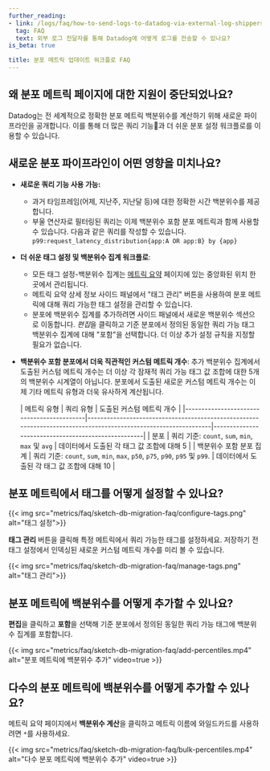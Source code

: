 ```yaml
---
further_reading:
- link: /logs/faq/how-to-send-logs-to-datadog-via-external-log-shippers/
  tag: FAQ
  text: 외부 로그 전달자를 통해 Datadog에 어떻게 로그를 전송할 수 있나요?
is_beta: true

title: 분포 메트릭 업데이트 워크플로 FAQ
---
```


## 왜 분포 메트릭 페이지에 대한 지원이 중단되었나요?

Datadog는 전 세계적으로 정확한 분포 메트릭 백분위수를 계산하기 위해 새로운 파이프라인을 공개합니다. 이를 통해 더 많은 쿼리 기능과 더 쉬운 분포 설정 워크플로를 이용할 수 있습니다.

## 새로운 분포 파이프라인이 어떤 영향을 미치나요?

- **새로운 쿼리 기능 사용 가능:**
  - 과거 타임프레임(어제, 지난주, 지난달 등)에 대한 정확한 시간 백분위수를 제공합니다.
  - 부울 연산자로 필터링된 쿼리는 이제 백분위수 포함 분포 메트릭과 함께 사용할 수 있습니다. 다음과 같은 쿼리를 작성할 수 있습니다. `p99:request_latency_distribution{app:A OR app:B} by {app}`
- **더 쉬운 태그 설정 및 백분위수 집계 워크플로**:
  - 모든 태그 설정-백분위수 집계는 [메트릭 요약][1] 페이지에 있는 중앙화된 위치 한 곳에서 관리됩니다.
  - 메트릭 요약 상세 정보 사이드 패널에서 "태그 관리" 버튼을 사용하여 분포 메트릭에 대해 쿼리 가능한 태그 설정을 관리할 수 있습니다.
  - 분포에 백분위수 집계를 추가하려면 사이드 패널에서 새로운 백분위수 섹션으로 이동합니다. *편집*을 클릭하고 기준 분포에서 정의된 동일한 쿼리 가능 태그 백분위수 집계에 대해 "포함"을 선택합니다. 더 이상 추가 설정 규칙을 지정할 필요가 없습니다.
- **백분위수 포함 분포에서 더욱 직관적인 커스텀 메트릭 개수**:
  추가 백분위수 집계에서 도출된 커스텀 메트릭 개수는 더 이상 각 잠재적 쿼리 가능 태그 값 조합에 대한 5개의 백분위수 시계열이 아닙니다. 분포에서 도출된 새로운 커스텀 메트릭 개수는 이제 기타 메트릭 유형과 더욱 유사하게 계산됩니다.

  | 메트릭 유형                               | 쿼리 유형                                                                                                     | 도출된 커스텀 메트릭 개수              |
|-------------------------------------------|----------------------------------------------------------------------------------------------------------------|----------------------------------------------------|
| 분포                              | 쿼리 기준: `count`, `sum`, `min`, `max` 및 `avg`                                                          |  데이터에서 도출된 각 태그 값 조합에 대해 5  |
| 백분위수 포함 분포 집계 | 쿼리 기준: `count`, `sum`, `min`, `max`, `p50`,  `p75`,  `p90`, `p95` 및 `p99`. | 데이터에서 도출된 각 태그 값 조합에 대해 10 |


## 분포 메트릭에서 태그를 어떻게 설정할 수 있나요?

{{< img src="metrics/faq/sketch-db-migration-faq/configure-tags.png" alt="태그 설정">}}

**태그 관리** 버튼을 클릭해 특정 메트릭에서 쿼리 가능한 태그를 설정하세요. 저장하기 전 태그 설정에서 인덱싱된 새로운 커스텀 메트릭 개수를 미리 볼 수 있습니다.

{{< img src="metrics/faq/sketch-db-migration-faq/manage-tags.png" alt="태그 관리">}}

## 분포 메트릭에 백분위수를 어떻게 추가할 수 있나요?

**편집**을 클릭하고 **포함**을 선택해 기준 분포에서 정의된 동일한 쿼리 가능 태그에 백분위수 집계를 포함합니다.

{{< img src="metrics/faq/sketch-db-migration-faq/add-percentiles.mp4" alt="분포 메트릭에 백분위수 추가" video=true >}}

## 다수의 분포 메트릭에 백분위수를 어떻게 추가할 수 있나요?

메트릭 요약 페이지에서 **백분위수 계산**을 클릭하고 메트릭 이름에 와일드카드를 사용하려면 `*`를 사용하세요.

{{< img src="metrics/faq/sketch-db-migration-faq/bulk-percentiles.mp4" alt="다수 분포 메트릭에 백분위수 추가" video=true >}}


[1]: https://app.datadoghq.com/metric/summary
